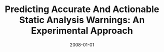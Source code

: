 ---
title: "Predicting Accurate And Actionable Static Analysis Warnings: An Experimental Approach"
date: 2008-01-01
venue: "30th International Conference on Software Engineering (ICSE 2008), Leipzig, Germany, May 10-18, 2008"
paperurl: https://doi.org/10.1145/1368088.1368135
authors: "Joseph R Ruthruff, John Penix, J David Morgenthaler, Sebastian G Elbaum and Gregg Rothermel"
awards: ""
---